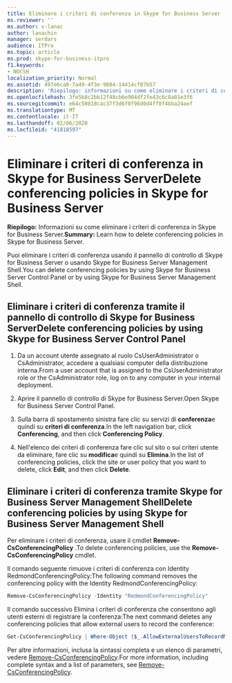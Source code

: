 ```yaml
---
title: Eliminare i criteri di conferenza in Skype for Business Server
ms.reviewer: ''
ms.author: v-lanac
author: lanachin
manager: serdars
audience: ITPro
ms.topic: article
ms.prod: skype-for-business-itpro
f1.keywords:
- NOCSH
localization_priority: Normal
ms.assetid: 497e6ca0-7a49-4f3e-9804-14414cf87b57
description: 'Riepilogo: informazioni su come eliminare i criteri di conferenza in Skype for Business Server.'
ms.openlocfilehash: 3fe5b8c2bb12f48cb6e904df2fe43c6c8a01e3f6
ms.sourcegitcommit: e64c50818cac37f3d6f0f96d0d4ff0f4bba24aef
ms.translationtype: MT
ms.contentlocale: it-IT
ms.lasthandoff: 02/06/2020
ms.locfileid: "41818597"
---
```

# <a name="delete-conferencing-policies-in-skype-for-business-server"></a><span data-ttu-id="45812-103">Eliminare i criteri di conferenza in Skype for Business Server</span><span class="sxs-lookup"><span data-stu-id="45812-103">Delete conferencing policies in Skype for Business Server</span></span>
 
<span data-ttu-id="45812-104">**Riepilogo:** Informazioni su come eliminare i criteri di conferenza in Skype for Business Server.</span><span class="sxs-lookup"><span data-stu-id="45812-104">**Summary:** Learn how to delete conferencing policies in Skype for Business Server.</span></span>
  
<span data-ttu-id="45812-105">Puoi eliminare i criteri di conferenza usando il pannello di controllo di Skype for Business Server o usando Skype for Business Server Management Shell.</span><span class="sxs-lookup"><span data-stu-id="45812-105">You can delete conferencing policies by using Skype for Business Server Control Panel or by using Skype for Business Server Management Shell.</span></span>
  
## <a name="delete-conferencing-policies-by-using-skype-for-business-server-control-panel"></a><span data-ttu-id="45812-106">Eliminare i criteri di conferenza tramite il pannello di controllo di Skype for Business Server</span><span class="sxs-lookup"><span data-stu-id="45812-106">Delete conferencing policies by using Skype for Business Server Control Panel</span></span>

1. <span data-ttu-id="45812-107">Da un account utente assegnato al ruolo CsUserAdministrator o CsAdministrator, accedere a qualsiasi computer della distribuzione interna.</span><span class="sxs-lookup"><span data-stu-id="45812-107">From a user account that is assigned to the CsUserAdministrator role or the CsAdministrator role, log on to any computer in your internal deployment.</span></span>
    
2.  <span data-ttu-id="45812-108">Aprire il pannello di controllo di Skype for Business Server.</span><span class="sxs-lookup"><span data-stu-id="45812-108">Open Skype for Business Server Control Panel.</span></span>
    
3. <span data-ttu-id="45812-109">Sulla barra di spostamento sinistra fare clic su servizi di **conferenza**e quindi su **criteri di conferenza**.</span><span class="sxs-lookup"><span data-stu-id="45812-109">In the left navigation bar, click **Conferencing**, and then click **Conferencing Policy**.</span></span>
    
4. <span data-ttu-id="45812-110">Nell'elenco dei criteri di conferenza fare clic sul sito o sui criteri utente da eliminare, fare clic su **modifica**e quindi su **Elimina**.</span><span class="sxs-lookup"><span data-stu-id="45812-110">In the list of conferencing policies, click the site or user policy that you want to delete, click **Edit**, and then click **Delete**.</span></span>
    
## <a name="delete-conferencing-policies-by-using-skype-for-business-server-management-shell"></a><span data-ttu-id="45812-111">Eliminare i criteri di conferenza tramite Skype for Business Server Management Shell</span><span class="sxs-lookup"><span data-stu-id="45812-111">Delete conferencing policies by using Skype for Business Server Management Shell</span></span>

<span data-ttu-id="45812-112">Per eliminare i criteri di conferenza, usare il cmdlet **Remove-CsConferencingPolicy** .</span><span class="sxs-lookup"><span data-stu-id="45812-112">To delete conferencing policies, use the **Remove-CsConferencingPolicy** cmdlet.</span></span>
  
<span data-ttu-id="45812-113">Il comando seguente rimuove i criteri di conferenza con Identity RedmondConferencingPolicy:</span><span class="sxs-lookup"><span data-stu-id="45812-113">The following command removes the conferencing policy with the Identity RedmondConferencingPolicy:</span></span>
  
```PowerShell
Remove-CsConferencingPolicy -Identity "RedmondConferencingPolicy"
```

<span data-ttu-id="45812-114">Il comando successivo Elimina i criteri di conferenza che consentono agli utenti esterni di registrare la conferenza:</span><span class="sxs-lookup"><span data-stu-id="45812-114">The next command deletes any conferencing policies that allow external users to record the conference:</span></span>
  
```PowerShell
Get-CsConferencingPolicy | Where-Object {$_.AllowExternalUsersToRecordMeetings -eq $True} | Remove-CsConferencingPolicy
```

<span data-ttu-id="45812-115">Per altre informazioni, inclusa la sintassi completa e un elenco di parametri, vedere [Remove-CsConferencingPolicy](https://docs.microsoft.com/powershell/module/skype/remove-csconferencingpolicy?view=skype-ps).</span><span class="sxs-lookup"><span data-stu-id="45812-115">For more information, including complete syntax and a list of parameters, see [Remove-CsConferencingPolicy](https://docs.microsoft.com/powershell/module/skype/remove-csconferencingpolicy?view=skype-ps).</span></span>
  

